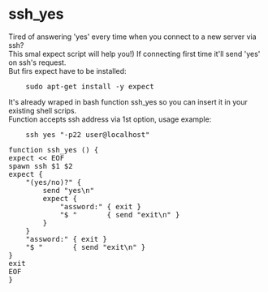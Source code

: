 # ssh_yes

Tired of answering 'yes' every time when you connect to a new server via ssh?<br>
This smal expect script will help you!) If connecting first time it'll send 'yes' on ssh's request.<br>
But firs expect have to be installed:<br>

<pre>
    sudo apt-get install -y expect
</pre>

It's already wraped in bash function ssh_yes so you can insert it in your existing shell scrips.<br>
Function accepts ssh address via 1st option, usage example:<br>

<pre>
    ssh_yes "-p22 user@localhost"
</pre>

<pre>
function ssh_yes () {
expect << EOF
spawn ssh $1 $2
expect {
    "(yes/no)?" {
        send "yes\n"
        expect {
            "assword:" { exit }
            "$ "       { send "exit\n" }
        }
    }
    "assword:" { exit }
    "$ "       { send "exit\n" }
}
exit
EOF
}
</pre>

